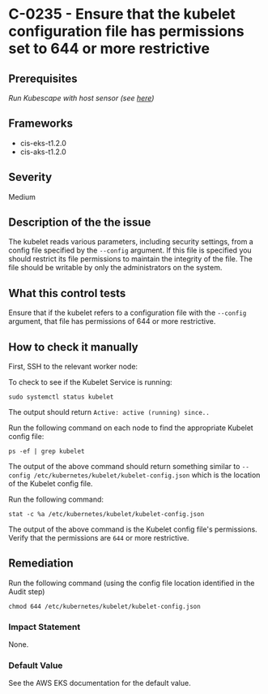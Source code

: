 # C-0235 - Ensure that the kubelet configuration file has permissions set to 644 or more restrictive

## Prerequisites
 *Run Kubescape with host sensor (see [here](https://hub.armo.cloud/docs/host-sensor))*
 
## Frameworks
* cis-eks-t1.2.0
* cis-aks-t1.2.0
 
## Severity
Medium

## Description of the the issue
The kubelet reads various parameters, including security settings, from a config file specified by the `--config` argument. If this file is specified you should restrict its file permissions to maintain the integrity of the file. The file should be writable by only the administrators on the system.
 
## What this control tests 
Ensure that if the kubelet refers to a configuration file with the `--config` argument, that file has permissions of 644 or more restrictive.
 
## How to check it manually 
First, SSH to the relevant worker node:

 To check to see if the Kubelet Service is running:

 
```
sudo systemctl status kubelet

```
 The output should return `Active: active (running) since..`

 Run the following command on each node to find the appropriate Kubelet config file:

 
```
ps -ef | grep kubelet

```
 The output of the above command should return something similar to `--config /etc/kubernetes/kubelet/kubelet-config.json` which is the location of the Kubelet config file.

 Run the following command:

 
```
stat -c %a /etc/kubernetes/kubelet/kubelet-config.json

```
 The output of the above command is the Kubelet config file's permissions. Verify that the permissions are `644` or more restrictive.
 
## Remediation
Run the following command (using the config file location identified in the Audit step)

 
```
chmod 644 /etc/kubernetes/kubelet/kubelet-config.json

```
 
### Impact Statement
None.
 
### Default Value
See the AWS EKS documentation for the default value.
 
